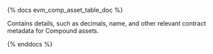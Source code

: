 {% docs evm_comp_asset_table_doc %}

Contains details, such as decimals, name, and other relevant contract metadata for Compound assets.

{% enddocs %}
